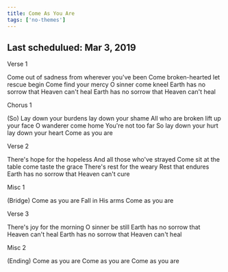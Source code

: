 ```yaml
---
title: Come As You Are
tags: ['no-themes']
---
```


## Last schedulued: Mar 3, 2019          

Verse 1

Come out of sadness from wherever you've been
Come broken-hearted let rescue begin
Come find your mercy O sinner come kneel
Earth has no sorrow that Heaven can't heal
Earth has no sorrow that Heaven can't heal

Chorus 1

(So) Lay down your burdens lay down your shame
All who are broken lift up your face
O wanderer come home
You're not too far
So lay down your hurt lay down your heart
Come as you are

Verse 2

There's hope for the hopeless
And all those who've strayed
Come sit at the table come taste the grace
There's rest for the weary
Rest that endures
Earth has no sorrow that Heaven can't cure

Misc 1

(Bridge)
Come as you are
Fall in His arms
Come as you are

Verse 3

There's joy for the morning O sinner be still
Earth has no sorrow that Heaven can't heal
Earth has no sorrow that Heaven can't heal

Misc 2

(Ending)
Come as you are
Come as you are
Come as you are
